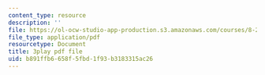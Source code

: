 ```yaml
---
content_type: resource
description: ''
file: https://ol-ocw-studio-app-production.s3.amazonaws.com/courses/8-286-the-early-universe-fall-2013/b891ffb6658f5fbd1f93b3183315ac26_U_Ot1PTuUv4.pdf
file_type: application/pdf
resourcetype: Document
title: 3play pdf file
uid: b891ffb6-658f-5fbd-1f93-b3183315ac26
---
```

